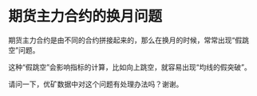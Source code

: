 # 期货主力合约的换月问题

期货主力合约是由不同的合约拼接起来的，那么在换月的时候，常常出现“假跳空”问题。

这种“假跳空”会影响指标的计算，比如向上跳空，就容易出现“均线的假突破”。

请问一下，优矿数据中对这个问题有处理办法吗？谢谢。

